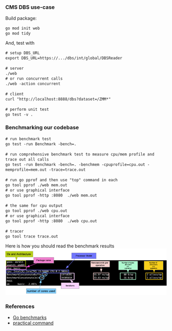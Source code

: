 ### CMS DBS use-case

Build package:
```
go mod init web
go mod tidy
```
And, test with
```
# setup DBS_URL
export DBS_URL=https://.../dbs/int/global/DBSReader

# server
./web
# or run concurrent calls
./web -action concurrent

# client
curl "http://localhost:8888/dbs?dataset=/ZMM*"

# perform unit test
go test -v .
```

### Benchmarking our codebase

```
# run benchmark test
go test -run Benchmark -bench=.

# run comprehensive benchmark test to measure cpu/mem profile and trace out all calls
go test -run Benchmark -bench=. -benchmem -cpuprofile=cpu.out -memprofile=mem.out -trace=trace.out

# run go pprof and then use "top" command in each
go tool pprof ./web mem.out
# or use graphical interface
go tool pprof -http :8080  ./web mem.out

# the same for cpu output
go tool pprof ./web cpu.out
# or use graphical interface
go tool pprof -http :8080  ./web cpu.out

# tracer
go tool trace trace.out
```

Here is how you should read the benchmark results
![benchmark](benchmark_results.png)

### References
- [Go benchmarks](https://www.practical-go-lessons.com/chap-34-benchmarks)
- [practical command](https://gist.github.com/arsham/bbc93990d8e5c9b54128a3d88901ab90)
